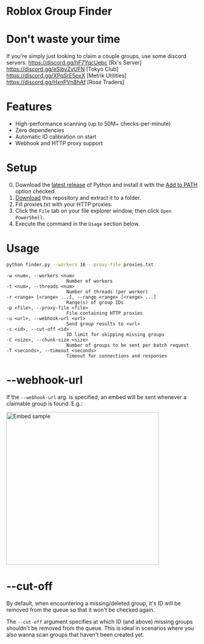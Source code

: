 # Roblox Group Finder

# Don't waste your time
If you're simply just looking to claim a couple groups, use some discord servers.
https://discord.gg/hF7YqcUebc [Rx's Server]
https://discord.gg/eSjbvZvUFN [Tokyo Club]
https://discord.gg/XPqSrE5pxX [Metrik Utilities]
https://discord.gg/HxnPVn8hAf [Rose Traders]

# Features
- High-performance scanning (up to 50M+ checks-per-minute)
- Zero dependencies
- Automatic ID calibration on start
- Webhook and HTTP proxy support

# Setup
0. Download the [latest release](https://www.python.org/downloads/) of Python and install it with the [Add to PATH](https://datatofish.com/wp-content/uploads/2018/10/0001_add_Python_to_Path.png) option checked.
1. [Download](https://github.com/NotZkoo/h0nde-Group-Finder/archive/refs/heads/main.zip) this repository and extract it to a folder.
2. Fill proxies.txt with your HTTP proxies.
3. Click the `File` tab on your file explorer window, then click `Open PowerShell`.
4. Execute the command in the `Usage` section below.

# Usage
```bash
python finder.py --workers 16 --proxy-file proxies.txt
```

```
-w <num>, --workers <num>
                      Number of workers
-t <num>, --threads <num>
                      Number of threads (per worker)
-r <range> [<range> ...], --range <range> [<range> ...]
                      Range(s) of group IDs
-p <file>, --proxy-file <file>
                      File containing HTTP proxies
-u <url>, --webhook-url <url>
                      Send group results to <url>
-c <id>, --cut-off <id>
                      ID limit for skipping missing groups
-C <size>, --chunk-size <size>
                      Number of groups to be sent per batch request
-T <seconds>, --timeout <seconds>
                      Timeout for connections and responses
```

# --webhook-url
If the `--webhook-url` arg. is specified, an embed will be sent whenever a claimable group is found. E.g.:

<img src="https://imgur.com/a/vTrDE1r" alt="Embed sample" width="400"/>

# --cut-off
By default, when encountering a missing/deleted group, it's ID will be removed from the queue so that it won't be checked again.

The `--cut-off` argument specifies at which ID (and above) missing groups shouldn't be removed from the queue. This is ideal in scenarios where you also wanna scan groups that haven't been created yet.
